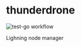# thunderdrone

![test-go workflow](https://img.shields.io/github/workflow/status/superkruger/thunderdrone/Go%20package?event=push&style=plastic)

Lighning node manager
